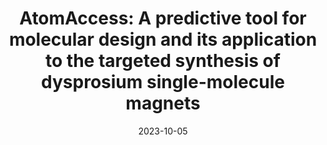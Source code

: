 ---
title: "AtomAccess: A predictive tool for molecular design and its application to the targeted synthesis of dysprosium single-molecule magnets"
collection: publications
date: 2023-10-05
venue: 'Journal of the American Chemical Society'
paperurl: 'https://pubs.acs.org/doi/10.1021/jacs.3c08841'
citation: 'G. K. Gransbury, S. C. Corner, J. G. C. Kragskow, P. Evans, H. Yeung, W. J. A. Blackmore, G. F. S. Whitehead, I. J. Vitorica-Yrezabal, Meagan S. Oakley, N. F. Chilton and D. P. Mills, <i>J. Am. Chem. Soc.</i>, 2023, <b>145</b>, 41, 22814–22825'
---